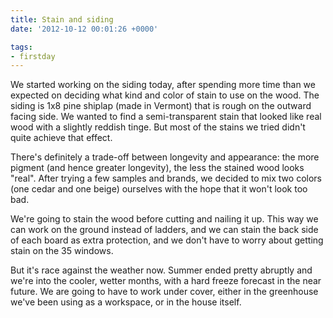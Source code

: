 ```yaml
---
title: Stain and siding
date: '2012-10-12 00:01:26 +0000'

tags:
- firstday
---
```


We started working on the siding today, after spending more time than
we expected on deciding what kind and color of stain to use on the
wood.  The siding is 1x8 pine shiplap (made in Vermont) that is rough
on the outward facing side.  We wanted to find a semi-transparent
stain that looked like real wood with a slightly reddish tinge.  But
most of the stains we tried didn't quite achieve that effect.
<!--more-->

There's definitely a trade-off between longevity and appearance: the more
pigment (and hence greater longevity), the less the stained wood looks
"real".  After trying a few samples and brands, we decided to mix two
colors (one cedar and one beige) ourselves with the hope that it won't
look too bad. 

We're going to stain the wood before cutting and nailing it up.  This way we can work on the ground instead of ladders, and we can stain the back side of each board as extra protection, and we don't have to worry about getting stain on the 35 windows.

But it's race against the weather now.  Summer ended pretty abruptly and we're into the cooler, wetter months, with a hard freeze forecast in the near future.  We are going to have to work under cover, either in the greenhouse we've been using as a workspace, or in the house itself.
